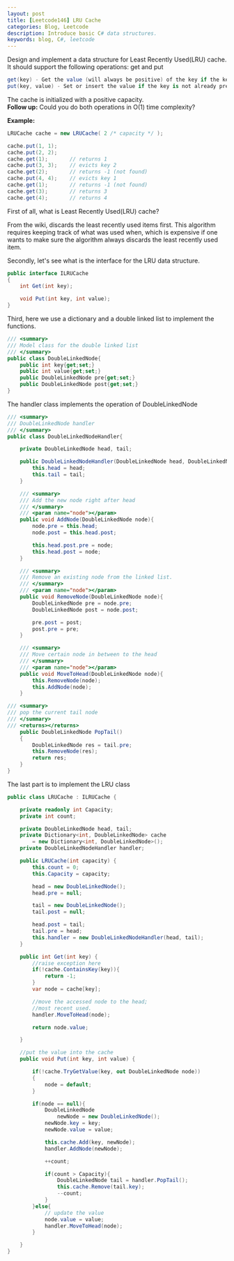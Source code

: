 ```yaml
---
layout: post
title: [Leetcode146] LRU Cache 
categories: Blog, Leetcode
description: Introduce basic C# data structures. 
keywords: blog, C#, leetcode
---
```


Design and implement a data structure for Least Recently Used(LRU) cache.  
It should support the following operations: get and put  

``` C#
get(key) - Get the value (will always be positive) of the key if the key exists in the cache, otherwise return -1.
put(key, value) - Set or insert the value if the key is not already present. When the cache reached its capacity, it should invalidate the least recently used item before inserting a new item.
```

The cache is initialized with a positive capacity.  
**Follow up:**
Could you do both operations in O(1) time complexity?  

**Example:**  
``` C#
LRUCache cache = new LRUCache( 2 /* capacity */ );

cache.put(1, 1);
cache.put(2, 2);
cache.get(1);       // returns 1
cache.put(3, 3);    // evicts key 2
cache.get(2);       // returns -1 (not found)
cache.put(4, 4);    // evicts key 1
cache.get(1);       // returns -1 (not found)
cache.get(3);       // returns 3
cache.get(4);       // returns 4
```

First of all, what is Least Recently Used(LRU) cache?

From the wiki, discards the least recently used items first. This algorithm requires keeping track of what was used when, which is expensive if one wants to make sure the algorithm always discards the least recently used item.

Secondly, let's see what is the interface for the LRU data structure.

```C#
public interface ILRUCache
{
    int Get(int key);

    void Put(int key, int value);
}
```

Third, here we use a dictionary and a double linked list to implement the functions.

``` C#
/// <summary>
/// Model class for the double linked list
/// </summary>
public class DoubleLinkedNode{
    public int key{get;set;}
    public int value{get;set;}
    public DoubleLinkedNode pre{get;set;}
    public DoubleLinkedNode post{get;set;}
}
```

The handler class implements the operation of DoubleLinkedNode

```C#
/// <summary>
/// DoubleLinkedNode handler
/// </summary>
public class DoubleLinkedNodeHandler{

    private DoubleLinkedNode head, tail;

    public DoubleLinkedNodeHandler(DoubleLinkedNode head, DoubleLinkedNode tail){
        this.head = head;
        this.tail = tail;
    }

    /// <summary>
    /// Add the new node right after head
    /// </summary>
    /// <param name="node"></param>
    public void AddNode(DoubleLinkedNode node){
        node.pre = this.head;
        node.post = this.head.post;

        this.head.post.pre = node;
        this.head.post = node;
    }

    /// <summary>
    /// Remove an existing node from the linked list.
    /// </summary>
    /// <param name="node"></param>  
    public void RemoveNode(DoubleLinkedNode node){
        DoubleLinkedNode pre = node.pre;
        DoubleLinkedNode post = node.post;

        pre.post = post;
        post.pre = pre;
    }

    /// <summary>
    /// Move certain node in between to the head
    /// </summary>
    /// <param name="node"></param>
    public void MoveToHead(DoubleLinkedNode node){
        this.RemoveNode(node);
        this.AddNode(node);
    }

/// <summary>
/// pop the current tail node
/// </summary>
/// <returns></returns>
    public DoubleLinkedNode PopTail()
    {
        DoubleLinkedNode res = tail.pre;
        this.RemoveNode(res);
        return res;
    }
}
```

The last part is to implement the LRU class

```C#
public class LRUCache : ILRUCache {

    private readonly int Capacity;
    private int count;

    private DoubleLinkedNode head, tail;
    private Dictionary<int, DoubleLinkedNode> cache
        = new Dictionary<int, DoubleLinkedNode>();
    private DoubleLinkedNodeHandler handler;

    public LRUCache(int capacity) {
        this.count = 0;
        this.Capacity = capacity;

        head = new DoubleLinkedNode();
        head.pre = null;

        tail = new DoubleLinkedNode();
        tail.post = null;

        head.post = tail;
        tail.pre = head;
        this.handler = new DoubleLinkedNodeHandler(head, tail);
    }

    public int Get(int key) {
        //raise exception here
        if(!cache.ContainsKey(key)){
            return -1;
        }
        var node = cache[key];

        //move the accessed node to the head;
        //most recent used.
        handler.MoveToHead(node);

        return node.value;

    }

    //put the value into the cache
    public void Put(int key, int value) {

        if(!cache.TryGetValue(key, out DoubleLinkedNode node))
        {
            node = default;
        }

        if(node == null){
            DoubleLinkedNode
                newNode = new DoubleLinkedNode();
            newNode.key = key;
            newNode.value = value;

            this.cache.Add(key, newNode);
            handler.AddNode(newNode);

            ++count;

            if(count > Capacity){
                DoubleLinkedNode tail = handler.PopTail();
                this.cache.Remove(tail.key);
                --count;
            }
        }else{
            // update the value
            node.value = value;
            handler.MoveToHead(node);
        }

    }
}

```
